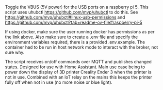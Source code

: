 Toggle the VBUS (5V power) for the USB ports on a raspberry pi 5.
This script uses uhubctl https://github.com/mvp/uhubctl to do this. 
See https://github.com/mvp/uhubctl#linux-usb-permissions and https://github.com/mvp/uhubctl?tab=readme-ov-file#raspberry-pi-5

If using docker, make sure the user running docker has permissions as per the link above. Also make sure to create a .env file and specify the environment variables required, there is a provided .env.example. The container had to be run in host network mode to interact with the broker, not sure why. 

The script receives on/off commands over MQTT and publishes changed states. 
Designed for use with Home Assistant. Main use case being to power down the display of 3D printer Creality Ender 3 when the printer is not in use. Combined with an IoT relay on the mains this keeps the printer fully off when not in use (no more noise or blue light).
